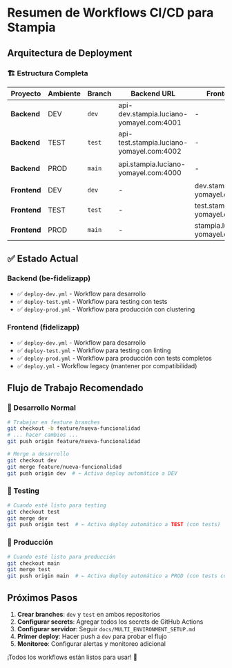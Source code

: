 # Resumen de Workflows CI/CD para Stampia

## Arquitectura de Deployment

### 🏗️ Estructura Completa

| Proyecto     | Ambiente | Branch | Backend URL                               | Frontend URL                          | Workflow                                          |
| ------------ | -------- | ------ | ----------------------------------------- | ------------------------------------- | ------------------------------------------------- |
| **Backend**  | DEV      | `dev`  | api-dev.stampia.luciano-yomayel.com:4001  | -                                     | `be-fidelizapp/.github/workflows/deploy-dev.yml`  |
| **Backend**  | TEST     | `test` | api-test.stampia.luciano-yomayel.com:4002 | -                                     | `be-fidelizapp/.github/workflows/deploy-test.yml` |
| **Backend**  | PROD     | `main` | api.stampia.luciano-yomayel.com:4000      | -                                     | `be-fidelizapp/.github/workflows/deploy-prod.yml` |
| **Frontend** | DEV      | `dev`  | -                                         | dev.stampia.luciano-yomayel.com:3002  | `fidelizapp/.github/workflows/deploy-dev.yml`     |
| **Frontend** | TEST     | `test` | -                                         | test.stampia.luciano-yomayel.com:3003 | `fidelizapp/.github/workflows/deploy-test.yml`    |
| **Frontend** | PROD     | `main` | -                                         | stampia.luciano-yomayel.com:3001      | `fidelizapp/.github/workflows/deploy-prod.yml`    |

## ✅ Estado Actual

### Backend (be-fidelizapp)

- ✅ `deploy-dev.yml` - Workflow para desarrollo
- ✅ `deploy-test.yml` - Workflow para testing con tests
- ✅ `deploy-prod.yml` - Workflow para producción con clustering

### Frontend (fidelizapp)

- ✅ `deploy-dev.yml` - Workflow para desarrollo
- ✅ `deploy-test.yml` - Workflow para testing con linting
- ✅ `deploy-prod.yml` - Workflow para producción con tests completos
- ✅ `deploy.yml` - Workflow legacy (mantener por compatibilidad)

## Flujo de Trabajo Recomendado

### 🔄 Desarrollo Normal

```bash
# Trabajar en feature branches
git checkout -b feature/nueva-funcionalidad
# ... hacer cambios ...
git push origin feature/nueva-funcionalidad

# Merge a desarrollo
git checkout dev
git merge feature/nueva-funcionalidad
git push origin dev  # ← Activa deploy automático a DEV
```

### 🧪 Testing

```bash
# Cuando esté listo para testing
git checkout test
git merge dev
git push origin test  # ← Activa deploy automático a TEST (con tests)
```

### 🚀 Producción

```bash
# Cuando esté listo para producción
git checkout main
git merge test
git push origin main  # ← Activa deploy automático a PROD (con tests completos)
```

## Próximos Pasos

1. **Crear branches**: `dev` y `test` en ambos repositorios
2. **Configurar secrets**: Agregar todos los secrets de GitHub Actions
3. **Configurar servidor**: Seguir `docs/MULTI_ENVIRONMENT_SETUP.md`
4. **Primer deploy**: Hacer push a `dev` para probar el flujo
5. **Monitoreo**: Configurar alertas y monitoreo adicional

¡Todos los workflows están listos para usar! 🚀
